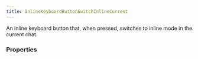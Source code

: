 ```yaml
---
title: InlineKeyboardButtonSwitchInlineCurrent
---
```


An inline keyboard button that, when pressed, switches to inline mode in the current chat.

### Properties



